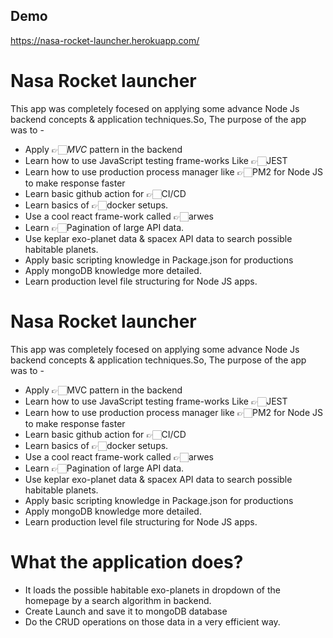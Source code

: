 
## Demo

https://nasa-rocket-launcher.herokuapp.com/


# Nasa Rocket launcher
This app was completely focesed on applying some advance Node Js backend concepts & application techniques.So, The purpose of the app was to -

- Apply 👉🏻<i>MVC</i> pattern in the backend
- Learn how to use JavaScript testing frame-works Like 👉🏻JEST
- Learn how to use production process manager like 👉🏻PM2 for Node JS to make response faster
- Learn basic github action for 👉🏻CI/CD
- Learn basics of 👉🏻docker setups. 
- Use a cool react frame-work called 👉🏻arwes
- Learn 👉🏻Pagination of large API data.
- Use keplar exo-planet data & spacex API data to search possible habitable planets.
- Apply basic scripting knowledge in Package.json for productions
- Apply mongoDB knowledge more detailed.
- Learn production level file structuring for Node JS apps.


# Nasa Rocket launcher
This app was completely focesed on applying some advance Node Js backend concepts & application techniques.So, The purpose of the app was to -

- Apply 👉🏻MVC pattern in the backend
- Learn how to use JavaScript testing frame-works Like 👉🏻JEST
- Learn how to use production process manager like 👉🏻PM2 for Node JS to make response faster
- Learn basic github action for 👉🏻CI/CD
- Learn basics of 👉🏻docker setups. 
- Use a cool react frame-work called 👉🏻arwes
- Learn 👉🏻Pagination of large API data.
- Use keplar exo-planet data & spacex API data to search possible habitable planets.
- Apply basic scripting knowledge in Package.json for productions
- Apply mongoDB knowledge more detailed.
- Learn production level file structuring for Node JS apps.


# What the application does?

- It loads the possible habitable exo-planets in dropdown of the homepage by a search algorithm in backend.
- Create Launch and save it to mongoDB database
- Do the CRUD operations on those data in a very efficient way.